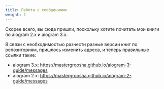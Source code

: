 ```yaml
---
title: Работа с сообщениями
weight: 2
---
```


Скорее всего, вы сюда пришли, поскольку хотите почитать мои книги по aiogram 2.x и aiogram 3.x.

В связи с необходимостью разнести разные версии книг по репозиториям, пришлось изменить адреса, и теперь правильные ссылки такие:

* aiogram 3.x: https://mastergroosha.github.io/aiogram-3-guide/messages
* aiogram 2.x: https://mastergroosha.github.io/aiogram-2-guide/messages